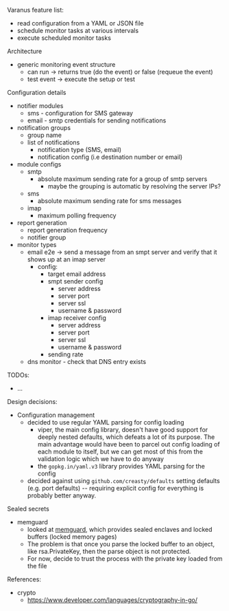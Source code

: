 Varanus feature list:
- read configuration from a YAML or JSON file
- schedule monitor tasks at various intervals
- execute scheduled monitor tasks

Architecture

- generic monitoring event structure
  - can run -> returns true (do the event) or false (requeue the event)
  - test event -> execute the setup or test 



Configuration details

  - notifier modules
    - sms - configuration for SMS gateway
    - email - smtp credentials for sending notifications
  - notification groups
    - group name
    - list of notifications
      - notification type (SMS, email)
      - notification config (i.e destination number or email)
  - module configs
    - smtp
      - absolute maximum sending rate for a group of smtp servers
        - maybe the grouping is automatic by resolving the server IPs?
    - sms
      - absolute maximum sending rate for sms messages
    - imap
      - maximum polling frequency
  - report generation
    - report generation frequency
    - notifier group
  - monitor types
    - email e2e -> send a message from an smpt server and verify that it shows up at an imap server
      - config:
        - target email address
        - smpt sender config
          - server address
          - server port
          - server ssl
          - username & password
        - imap receiver config
          - server address
          - server port
          - server ssl
          - username & password
        - sending rate
    - dns monitor - check that DNS entry exists

TODOs:

- ...

Design decisions:

- Configuration management
  - decided to use regular YAML parsing for config loading
    - viper, the main config library, doesn't have good support for deeply nested defaults, which
      defeats a lot of its purpose.  The main advantage would have been to parcel out config loading
      of each module to itself, but we can get most of this from the validation logic which we have
      to do anyway
    - the `gopkg.in/yaml.v3` library provides YAML parsing for the config
  - decided against using `github.com/creasty/defaults` setting defaults (e.g. port defaults) -- requiring explicit config for everything is probably better anyway.

Sealed secrets
  - memguard
    - looked at [memguard](https://github.com/awnumar/memguard), which provides sealed enclaves and
      locked buffers (locked memory pages)
    - The problem is that once you parse the locked buffer to an object, like rsa.PrivateKey, then
      the parse object is not protected.
    - For now, decide to trust the process with the private key loaded from the file



References:

- crypto
  - https://www.developer.com/languages/cryptography-in-go/
